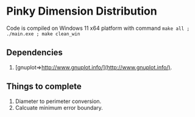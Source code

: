 # Pinky Dimension Distribution

Code is compiled on Windows 11 x64 platform with command ```make all ; ./main.exe ; make clean_win```

## Dependencies

1. [gnuplot=>http://www.gnuplot.info/](http://www.gnuplot.info/).

## Things to complete

1. Diameter to perimeter conversion.
2. Calcuate minimum error boundary.
